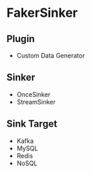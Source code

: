 # FakerSinker


## Plugin
- Custom Data Generator

## Sinker
- OnceSinker
- StreamSinker


## Sink Target
- Kafka
- MySQL
- Redis
- NoSQL